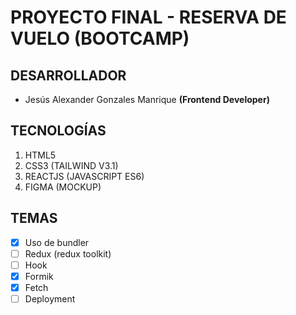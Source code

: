 # PROYECTO FINAL - RESERVA DE VUELO (BOOTCAMP)

## DESARROLLADOR

- Jesús Alexander Gonzales Manrique **(Frontend Developer)**

## TECNOLOGÍAS

1. HTML5
2. CSS3 (TAILWIND V3.1)
3. REACTJS (JAVASCRIPT ES6)
4. FIGMA (MOCKUP)

## TEMAS

- [x] Uso de bundler
- [ ] Redux (redux toolkit)
- [ ] Hook
- [x] Formik
- [x] Fetch
- [ ] Deployment
